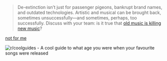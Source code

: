> De-extinction isn’t just for passenger pigeons, bankrupt brand names, and outdated technologies. Artistic and musical can be brought back, sometimes unsuccessfully—and sometimes, perhaps, too successfully. Discuss with your team: is it true that [old music is killing new music](https://www.theatlantic.com/ideas/archive/2022/01/old-music-killing-new-music/621339/)?

[not for me](https://www.last.fm/user/kk-spartans/listening-report#music-by-decade)

![r/coolguides - A cool guide to what age you were when your favourite songs were released](https://i.redd.it/ksflqvc32u3d1.jpeg)

